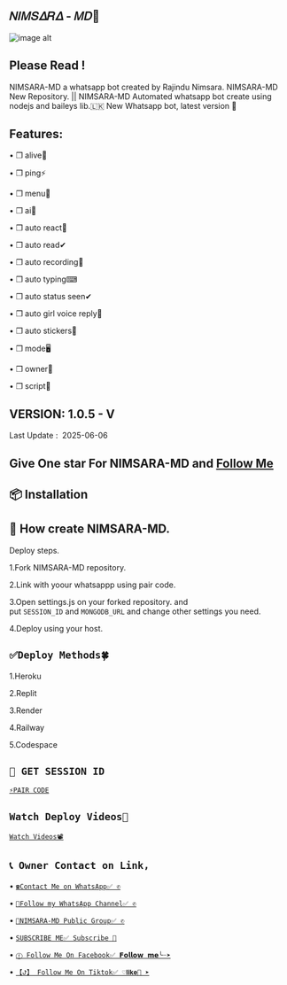 ## 𝛮𝛪𝛭𝑆𝛥𝑅𝛥 - 𝛭𝐷👋
![image alt](https://i.ibb.co/Y7Qhtxvg/639623a5da1ceb01.jpg)




## Please Read !
   NIMSARA-MD a whatsapp bot created by Rajindu Nimsara. NIMSARA-MD New Repository. || NIMSARA-MD Automated whatsapp bot create using nodejs and baileys lib.🇱🇰 New Whatsapp bot, latest version 🎉
## Features:
   • ❒ alive👋


   
   • ❒ ping⚡


   
   • ❒ menu📜



   • ❒ ai🤖



   
   • ❒ auto react🌟   


   
   • ❒ auto read✔


   
   • ❒ auto recording🎥


   
   • ❒ auto typing⌨


   
   • ❒ auto status seen✔


   
   • ❒ auto girl voice reply👸


   
   • ❒ auto stickers🌟


   
   • ❒ mode🖥


   
   • ❒ owner👤


   
   • ❒ script📃
## VERSION:  1.0.5 - V
   Last Update :  2025-06-06
## Give One star For NIMSARA-MD and [Follow Me](https://github.com/Nimsaramd2006/NIMSARA_MD)
## 📦 Installation 
## 🚀 How create NIMSARA-MD.
   Deploy steps.

   1.Fork NIMSARA-MD repository.
   
   
   
   2.Link with yoour whatsappp using pair code.
   
   
   
   3.Open settings.js on your forked repository. and put `SESSION_ID` and `MONGODB_URL` and change other settings you need.
   
   
   
   4.Deploy using your host.
## `✅Deploy Methods🍀`
   1.Heroku 



   2.Replit 



   3.Render



   4.Railway 



   5.Codespace 
## `💢 GET SESSION ID`
   [`⚡PAIR CODE`](https://pair-site-team-inc-pair.onrender.com/pair)
## `Watch Deploy Videos🎥` 
  [`Watch Videos📽`](https://pair-site-team-inc-pair.onrender.com/pair)
## `📞 Owner Contact on Link,`   
  • [`☎️Contact Me on WhatsApp✅ ✆`](https://wa.me/94766351670)

  
  
  • [`👥Follow my WhatsApp Channel✅ ✆`](https://whatsapp.com/channel/0029VaouoUI6hENzbbDRqi2G)




  • [`👥NIMSARA-MD Public Group✅ ✆`](https://chat.whatsapp.com/KWbyIcfITzIGdeNAecTC3L)


  
  • [`SUBSCRIBE ME✅ Subscribe 🔔`](https://youtube.com/@slmaxpodda?si=d5NCOmw7qEkwjh7v)



  • [`ⓕ Follow Me On Facebook✅ 𝗙𝗼𝗹𝗹𝗼𝘄 𝗺𝗲╰┈➤`](https://www.facebook.com/profile.php?id=61556894490138&mibextid=ZbWKwL)



  • [`【ꚠ】 Follow Me On Tiktok✅ ♡𝐥𝐢𝐤𝐞💬 ➤`](tiktok.com/@nimsara_nima)



<!--
**NIMSARA-MD/NIMSARA-MD** is a ✨ _special_ ✨ repository because its `README.md` (this file) appears on your GitHub profile.

Here are some ideas to get you started:

- 🔭 I’m currently working on ...
- 🌱 I’m currently learning ...
- 👯 I’m looking to collaborate on ...
- 🤔 I’m looking for help with ...
- 💬 Ask me about ...
- 📫 How to reach me: ...
- 😄 Pronouns: ...
- ⚡ Fun fact: ...
-->

